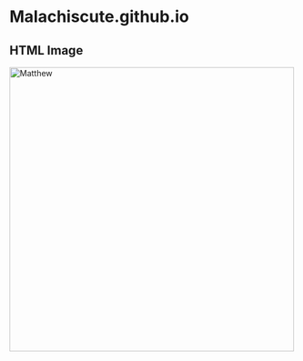 # Malachiscute.github.io

<!DOCTYPE html>
<html>
<body>

<h2>HTML Image</h2>
<img src="https://media.licdn.com/dms/image/C4E03AQH45WY9OkPbHg/profile-displayphoto-shrink_400_400/0/1516624757943?e=2147483647&v=beta&t=DB3fCUd2ML7e76jcIqEWZ7VR_EgAWZ6kryWl8QN2LLM" alt="Matthew" width="500" height="500">

</body>
</html>

